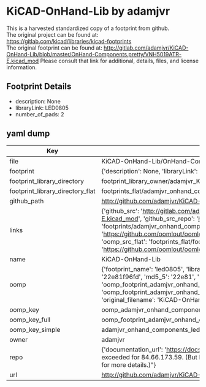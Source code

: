 # KiCAD-OnHand-Lib by adamjvr  
This is a harvested standardized copy of a footprint from github.  
The original project can be found at:  
https://gitlab.com/kicad/libraries/kicad-footprints  
The original footprint can be found at:
http://gitlab.com/adamjvr/KiCAD-OnHand-Lib/blob/master/OnHand-Components.pretty/VNH5019ATR-E.kicad_mod
Please consult that link for additional, details, files, and license information.  
## Footprint Details
* description: None  
* libraryLink: LED0805  
* number_of_pads: 2  
## yaml dump  
| Key | Value |  
| --- | --- |  
| file | KiCAD-OnHand-Lib/OnHand-Components.pretty/LED0805.kicad_mod |  
| footprint | {'description': None, 'libraryLink': 'LED0805', 'number_of_pads': 2} |  
| footprint_library_directory | footprint_library_owner/adamjvr_KiCAD-OnHand-Lib |  
| footprint_library_directory_flat | footprints_flat/adamjvr_onhand_components_led0805/working |  
| github_path | http://github.com/adamjvr/KiCAD-OnHand-Lib/blob/master/OnHand-Components.pretty/LED0805.kicad_mod |  
| links | {'github_src': 'http://gitlab.com/adamjvr/KiCAD-OnHand-Lib/blob/master/OnHand-Components.pretty/VNH5019ATR-E.kicad_mod', 'github_src_repo': 'https://gitlab.com/kicad/libraries/kicad-footprints', 'oomp_bot': 'footprints/adamjvr_onhand_components_led0805/working', 'oomp_bot_github': 'https://github.com/oomlout/oomlout_oomp_footprint_bot/tree/main/footprints/adamjvr_onhand_components_led0805/working', 'oomp_src_flat': 'footprints_flat/footprints_flat/adamjvr_onhand_components_led0805/working', 'oomp_src_flat_github': 'https://github.com/oomlout/oomlout_oomp_footprint_src/tree/main/footprints_flat/adamjvr_onhand_components_led0805/working'} |  
| name | KiCAD-OnHand-Lib |  
| oomp | {'footprint_name': 'led0805', 'library_name': 'onhand_components', 'md5': '22e81f96fde6f60999ccc002451a0e75', 'md5_10': '22e81f96fd', 'md5_5': '22e81', 'md5_6': '22e81f', 'oomp_key': 'oomp_adamjvr_onhand_components_led0805', 'oomp_key_extra': 'oomp_footprint_adamjvr_onhand_components_led0805', 'oomp_key_full': 'oomp_footprint_adamjvr_onhand_components_led0805_22e81f', 'oomp_key_simple': 'adamjvr_onhand_components_led0805', 'original_filename': 'KiCAD-OnHand-Lib/OnHand-Components.pretty/LED0805.kicad_mod', 'owner_name': 'adamjvr'} |  
| oomp_key | oomp_adamjvr_onhand_components_led0805 |  
| oomp_key_full | oomp_footprint_adamjvr_onhand_components_led0805 |  
| oomp_key_simple | adamjvr_onhand_components_led0805 |  
| owner | adamjvr |  
| repo | {'documentation_url': 'https://docs.github.com/rest/overview/resources-in-the-rest-api#rate-limiting', 'message': "API rate limit exceeded for 84.66.173.59. (But here's the good news: Authenticated requests get a higher rate limit. Check out the documentation for more details.)"} |  
| url | http://github.com/adamjvr/KiCAD-OnHand-Lib |  

